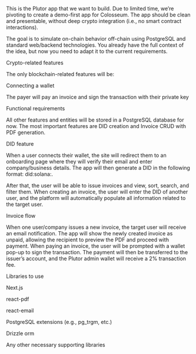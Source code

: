 This is the Plutor app that we want to build. Due to limited time, we’re pivoting to create a demo-first app for Colosseum. The app should be clean and presentable, without deep crypto integration (i.e., no smart contract interactions).

The goal is to simulate on-chain behavior off-chain using PostgreSQL and standard web/backend technologies. You already have the full context of the idea, but now you need to adapt it to the current requirements.

Crypto-related features

The only blockchain-related features will be:

Connecting a wallet

The payer will pay an invoice and sign the transaction with their private key

Functional requirements

All other features and entities will be stored in a PostgreSQL database for now.
The most important features are DID creation and Invoice CRUD with PDF generation.

DID feature

When a user connects their wallet, the site will redirect them to an onboarding page where they will verify their email and enter company/business details.
The app will then generate a DID in the following format:
did:solana:<randomHashThatLooksLikeSOL>.

After that, the user will be able to issue invoices and view, sort, search, and filter them.
When creating an invoice, the user will enter the DID of another user, and the platform will automatically populate all information related to the target user.

Invoice flow

When one user/company issues a new invoice, the target user will receive an email notification.
The app will show the newly created invoice as unpaid, allowing the recipient to preview the PDF and proceed with payment.
When paying an invoice, the user will be prompted with a wallet pop-up to sign the transaction.
The payment will then be transferred to the issuer’s account, and the Plutor admin wallet will receive a 2% transaction fee.

Libraries to use

Next.js

react-pdf

react-email

PostgreSQL extensions (e.g., pg_trgm, etc.)

Drizzle orm

Any other necessary supporting libraries
